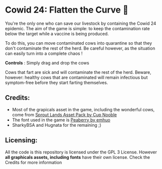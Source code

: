 # Cowid 24: Flatten the Curve :cow2:

You're the only one who can save our livestock by containing the Cowid 24 epidemic.  The aim of the
game is simple: to keep the contamination rate below the target while a vaccine is being produced.

To do this, you can move contaminated cows into quarantine so that they don't contaminate the rest 
of the herd. Be careful however, as the situation can easily turn into a complete chaos !

**Controls** : Simply drag and drop the cows

Cows that fart are sick and will contaminate the rest of the herd. Beware, however: healthy cows
that are contaminated will remain infectious but symptom-free before they start farting themselves.

## Credits:

- ​Most of the grapicals asset in the game, including the wonderful cows, come from [Sprout Lands
Asset Pack by Cup Nooble​](https://cupnooble.itch.io/sprout-lands-asset-pack)
- The font used in the game is [Peaberry by emhuo​](https://emhuo.itch.io/peaberry-pixel-font)
- SharkyBSA and Hugnata for the remaining ;)

## Licensing:

All the code is this repository is licensed under the GPL 3 License. However **all graphicals assets, including fonts** have their own license. Check the Credits for more information 